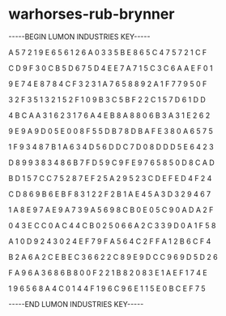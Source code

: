 # warhorses-rub-brynner

-----BEGIN LUMON INDUSTRIES KEY-----

A 5 7 2 1 9 E 6 5 6 1 2 6 A 0 3 3 5 B E 8 6 5 C 4 7 5 7 2 1 C F

C D 9 F 3 0 C B 5 D 6 7 5 D 4 E E 7 A 7 1 5 C 3 C 6 A A E F 0 1

9 E 7 4 E 8 7 8 4 C F 3 2 3 1 A 7 6 5 8 8 9 2 A 1 F 7 7 9 5 0 F

3 2 F 3 5 1 3 2 1 5 2 F 1 0 9 B 3 C 5 B F 2 2 C 1 5 7 D 6 1 D D

4 B C A A 3 1 6 2 3 1 7 6 A 4 E B 8 A 8 8 0 6 B 3 A 3 1 E 2 6 2

9 E 9 A 9 D 0 5 E 0 0 8 F 5 5 D B 7 8 D B A F E 3 8 0 A 6 5 7 5

1 F 9 3 4 8 7 B 1 A 6 3 4 D 5 6 D D C 7 D 0 8 D D D 5 E 6 4 2 3

D 8 9 9 3 8 3 4 8 6 B 7 F D 5 9 C 9 F E 9 7 6 5 8 5 0 D 8 C A D

B D 1 5 7 C C 7 5 2 8 7 E F 2 5 A 2 9 5 2 3 C D E F E D 4 F 2 4

C D 8 6 9 B 6 E B F 8 3 1 2 2 F 2 B 1 A E 4 5 A 3 D 3 2 9 4 6 7

1 A 8 E 9 7 A E 9 A 7 3 9 A 5 6 9 8 C B 0 E 0 5 C 9 0 A D A 2 F

0 4 3 E C C 0 A C 4 4 C B 0 2 5 0 6 6 A 2 C 3 3 9 D 0 A 1 F 5 8

A 1 0 D 9 2 4 3 0 2 4 E F 7 9 F A 5 6 4 C 2 F F A 1 2 B 6 C F 4

B 2 A 6 A 2 C E B E C 3 6 6 2 2 C 8 9 E 9 D C C 9 6 9 D 5 D 2 6

F A 9 6 A 3 6 8 6 B 8 0 0 F 2 2 1 B 8 2 0 8 3 E 1 A E F 1 7 4 E

1 9 6 5 6 8 A 4 C 0 1 4 4 F 1 9 6 C 9 6 E 1 1 5 E 0 B C E F 7 5

-----END LUMON INDUSTRIES KEY-----
